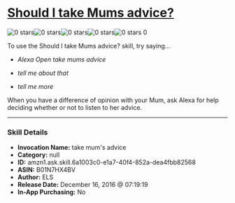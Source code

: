 # [Should I take Mums advice?](http://alexa.amazon.com/#skills/amzn1.ask.skill.6a1003c0-e1a7-40f4-852a-dea4fbb82568)
![0 stars](../../images/ic_star_border_black_18dp_1x.png)![0 stars](../../images/ic_star_border_black_18dp_1x.png)![0 stars](../../images/ic_star_border_black_18dp_1x.png)![0 stars](../../images/ic_star_border_black_18dp_1x.png)![0 stars](../../images/ic_star_border_black_18dp_1x.png) 0

To use the Should I take Mums advice? skill, try saying...

* *Alexa Open take mums advice*

* *tell me about that*

* *tell me more*

When you have a difference of opinion with your Mum, ask Alexa for help deciding whether or not to listen to her advice.

***

### Skill Details

* **Invocation Name:** take mum's advice
* **Category:** null
* **ID:** amzn1.ask.skill.6a1003c0-e1a7-40f4-852a-dea4fbb82568
* **ASIN:** B01N7HX4BV
* **Author:** ELS
* **Release Date:** December 16, 2016 @ 07:19:19
* **In-App Purchasing:** No
